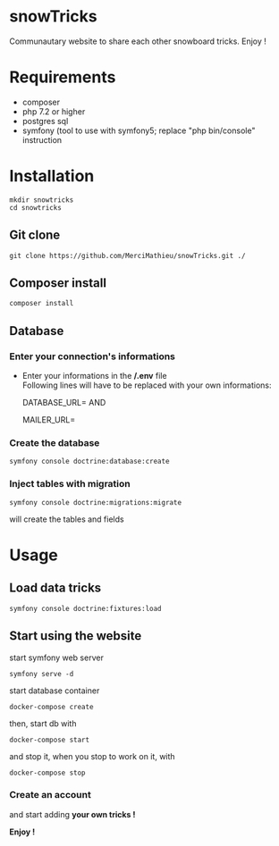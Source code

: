 # snowTricks
Communautary website to share each other snowboard tricks. Enjoy !

# Requirements
* composer
* php 7.2 or higher
* postgres sql
* symfony (tool to use with symfony5; replace "php bin/console" instruction

# Installation
    mkdir snowtricks
    cd snowtricks
## Git clone
    git clone https://github.com/MerciMathieu/snowTricks.git ./

## Composer install
    composer install

## Database
### Enter your connection's informations
* Enter your informations in the **/.env**  file  
Following lines will have to be replaced with your own informations:  
    

    DATABASE_URL=
AND

    MAILER_URL=

### Create the database
    symfony console doctrine:database:create


### Inject tables with migration
    symfony console doctrine:migrations:migrate
will create the tables and fields

# Usage

## Load data tricks 
    symfony console doctrine:fixtures:load  

## Start using the website
start symfony web server  
    
    symfony serve -d

start database container  

    docker-compose create  

then, start db with

    docker-compose start  

and stop it, when you stop to work on it, with

    docker-compose stop


### Create an account

and start adding **your own tricks !**

**Enjoy !** 
